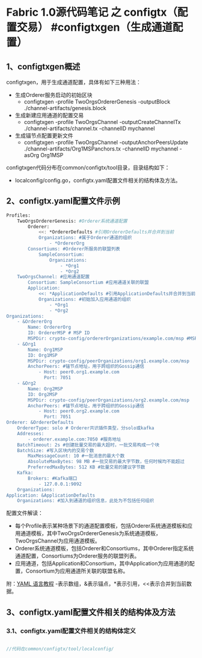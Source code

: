 # Fabric 1.0源代码笔记 之 configtx（配置交易） #configtxgen（生成通道配置）

## 1、configtxgen概述

configtxgen，用于生成通道配置，具体有如下三种用法：

* 生成Orderer服务启动的初始区块
	* configtxgen -profile TwoOrgsOrdererGenesis -outputBlock ./channel-artifacts/genesis.block
* 生成新建应用通道的配置交易
	* configtxgen -profile TwoOrgsChannel -outputCreateChannelTx ./channel-artifacts/channel.tx -channelID mychannel
* 生成锚节点配置更新文件
	* configtxgen -profile TwoOrgsChannel -outputAnchorPeersUpdate ./channel-artifacts/Org1MSPanchors.tx -channelID mychannel -asOrg Org1MSP
	
configtxgen代码分布在common/configtx/tool目录，目录结构如下：

* localconfig/config.go，configtx.yaml配置文件相关的结构体及方法。

## 2、configtx.yaml配置文件示例

```bash
Profiles:
    TwoOrgsOrdererGenesis: #Orderer系统通道配置
        Orderer:
            <<: *OrdererDefaults #引用OrdererDefaults并合并到当前
            Organizations: #属于Orderer通道的组织
                - *OrdererOrg 
        Consortiums: #Orderer所服务的联盟列表
            SampleConsortium:
                Organizations:
                    - *Org1
                    - *Org2
    TwoOrgsChannel: #应用通道配置
        Consortium: SampleConsortium #应用通道关联的联盟
        Application: 
            <<: *ApplicationDefaults #引用ApplicationDefaults并合并到当前
            Organizations: #初始加入应用通道的组织
                - *Org1
                - *Org2
Organizations:
    - &OrdererOrg
        Name: OrdererOrg
        ID: OrdererMSP # MSP ID
        MSPDir: crypto-config/ordererOrganizations/example.com/msp #MSP相关文件本地路径
    - &Org1
        Name: Org1MSP
        ID: Org1MSP
        MSPDir: crypto-config/peerOrganizations/org1.example.com/msp
        AnchorPeers: #锚节点地址，用于跨组织的Gossip通信
            - Host: peer0.org1.example.com
              Port: 7051
    - &Org2
        Name: Org2MSP
        ID: Org2MSP
        MSPDir: crypto-config/peerOrganizations/org2.example.com/msp
        AnchorPeers: #锚节点地址，用于跨组织的Gossip通信
            - Host: peer0.org2.example.com
              Port: 7051
Orderer: &OrdererDefaults
    OrdererType: solo # Orderer共识插件类型，分solo或kafka
    Addresses:
        - orderer.example.com:7050 #服务地址
    BatchTimeout: 2s #创建批量交易的最大超时，一批交易构成一个块
    BatchSize: #写入区块内的交易个数
        MaxMessageCount: 10 #一批消息的最大个数
        AbsoluteMaxBytes: 98 MB #一批交易的最大字节数，任何时候均不能超过
        PreferredMaxBytes: 512 KB #批量交易的建议字节数
    Kafka:
        Brokers: #Kafka端口
            - 127.0.0.1:9092
    Organizations:
Application: &ApplicationDefaults
    Organizations: #加入到通道的组织信息，此处为不包括任何组织
```

配置文件解读：

* 每个Profile表示某种场景下的通道配置模板，包括Orderer系统通道模板和应用通道模板，其中TwoOrgsOrdererGenesis为系统通道模板，TwoOrgsChannel为应用通道模板。
* Orderer系统通道模板，包括Orderer和Consortiums，其中Orderer指定系统通道配置，Consortiums为Orderer服务的联盟列表。
* 应用通道，包括Application和Consortium，其中Application为应用通道的配置，Consortium为应用通道所关联的联盟名称。
	
附：[YAML 语言教程](http://www.ruanyifeng.com/blog/2016/07/yaml.html?f=tt)
-表示数组，&表示锚点，*表示引用，<<表示合并到当前数据。

## 3、configtx.yaml配置文件相关的结构体及方法

### 3.1、configtx.yaml配置文件相关的结构体定义

```go

//代码在common/configtx/tool/localconfig/
```